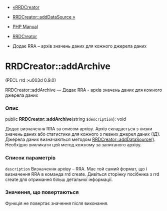 - [«RRDCreator](class.rrdcreator.md)
- [RRDCreator::addDataSource »](rrdcreator.adddatasource.md)

- [PHP Manual](index.md)
- [RRDCreator](class.rrdcreator.md)
- Додає RRA – архів значень даних для кожного джерела даних

# RRDCreator::addArchive

(PECL rrd \>u003d 0.9.0)

RRDCreator::addArchive — Додає RRA - архів значень даних для
кожного джерела даних

### Опис

public **RRDCreator::addArchive**(string `$description`): void

Додає визначення RRA за описом архіву. Архів складається з низки
значень даних або статистики для кожного з певних джерел
даних (ІД). Джерела даних визначаються методом
[RRDCreator::addDataSource()](rrdcreator.adddatasource.md). Необхідно
викликати цей метод кожному за запитаного архіву.

### Список параметрів

`description`
Визначення архіву – RRA. Має той самий формат, що і визначення RRA в
команда rrd create. Дивіться сторінку посібника з rrd create для
отримання більш детальної інформації.

### Значення, що повертаються

Функція не повертає значення після виконання.
